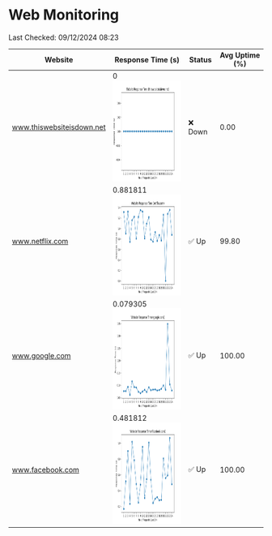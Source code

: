 # Web Monitoring

Last Checked: 09/12/2024 08:23

| Website | Response Time (s) | Status | Avg Uptime (%) |
|---------|-------------------|--------|----------------|
| www.thiswebsiteisdown.net | 0 <br> <img src="graph/thiswebsiteisdown.net.png" alt="Graph" width="200" height="200">  | ❌ Down | 0.00 |
| www.netflix.com | 0.881811 <br> <img src="graph/netflix.com.png" alt="Graph" width="200" height="200">  | ✅ Up | 99.80 |
| www.google.com | 0.079305 <br> <img src="graph/google.com.png" alt="Graph" width="200" height="200">  | ✅ Up | 100.00 |
| www.facebook.com | 0.481812 <br> <img src="graph/facebook.com.png" alt="Graph" width="200" height="200">  | ✅ Up | 100.00 |
